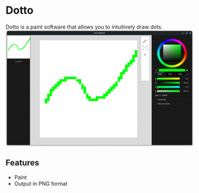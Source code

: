 # Dotto
Dotto is a paint software that allows you to intuitively draw dots.
![](https://github.com/ice198/Dotto/blob/main/assets/demo.png)
## Features
* Paint
* Output in PNG format
